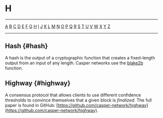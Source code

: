 # H

---

[A](./A.md) [B](./B.md) [C](./C.md) [D](./D.md) [E](./E.md) [F](./F.md) [G](./G.md) [H](./H.md) [I](./I.md) [J](./J.md) [K](./K.md) [L](./L.md) [M](./M.md) [N](./N.md) [O](./O.md) [P](./P.md) [Q](./Q.md) [R](./R.md) [S](./S.md) [T](./T.md) [U](./U.md) [V](./V.md) [W](./W.md) [X](./X.md) [Y](./Y.md) [Z](./Z.md)

---

## Hash {#hash}

A hash is the output of a cryptographic function that creates a fixed-length output from an input of any length. Casper networks use the [blake2b](./B.md#blake2b) function.

## Highway {#highway}

A consensus protocol that allows clients to use different confidence thresholds to convince themselves that a given block is _finalized_. The full paper is found in GitHub: [https://github.com/casper-network/highway](https://github.com/casper-network/highway).
